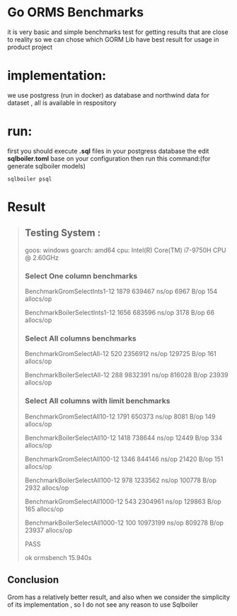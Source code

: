 # Go ORMS Benchmarks

it is very basic and simple benchmarks test for getting results that are close to reality so we can chose which GORM Lib have best result for usage in product project

# implementation:

we use postgress (run in docker) as database and northwind data for dataset , all is available in respository

# run:

first you should execute **.sql** files in your postgress database the edit **sqlboiler.toml** base on your configuration
then run this command:(for generate sqlboiler models)

    sqlboiler psql

# Result

> ## Testing System :
>
> goos: windows
> goarch: amd64
> cpu: Intel(R) Core(TM) i7-9750H CPU @ 2.60GHz
>
> ### Select One column benchmarks
>
> BenchmarkGromSelectInts1-12 1879 639467 ns/op 6967 B/op 154 allocs/op
>
> BenchmarkBoilerSelectInts1-12 1656 683596 ns/op 3178 B/op 66 allocs/op
>
> ### Select All columns benchmarks
>
> BenchmarkGromSelectAll-12 520 2356912 ns/op 129725 B/op 161 allocs/op
>
> BenchmarkBoilerSelectAll-12 288 9832391 ns/op 816028 B/op 23939
> allocs/op
>
> ### Select All columns with limit benchmarks
>
> BenchmarkGromSelectAll10-12 1791 650373 ns/op 8081 B/op 149 allocs/op
>
> BenchmarkBoilerSelectAll10-12 1418 738644 ns/op 12449 B/op 334
> allocs/op
>
> BenchmarkGromSelectAll100-12 1346 844146 ns/op 21420 B/op 151
> allocs/op
>
> BenchmarkBoilerSelectAll100-12 978 1233562 ns/op 100778 B/op 2932
> allocs/op
>
> BenchmarkGromSelectAll1000-12 543 2304961 ns/op 129863 B/op 165
> allocs/op
>
> BenchmarkBoilerSelectAll1000-12 100 10973199 ns/op 809278 B/op 23937
> allocs/op
>
> PASS
>
> ok ormsbench 15.940s

## Conclusion

Grom has a relatively better result, and also when we consider the simplicity of its implementation , so I do not see any reason to use Sqlboiler
